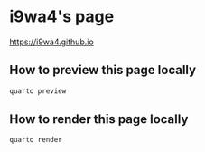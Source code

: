 # i9wa4's page

<https://i9wa4.github.io>

## How to preview this page locally

```sh
quarto preview
```
## How to render this page locally

```sh
quarto render
```
